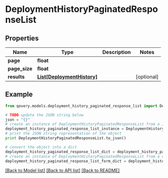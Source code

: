 # DeploymentHistoryPaginatedResponseList


## Properties

Name | Type | Description | Notes
------------ | ------------- | ------------- | -------------
**page** | **float** |  | 
**page_size** | **float** |  | 
**results** | [**List[DeploymentHistory]**](DeploymentHistory.md) |  | [optional] 

## Example

```python
from qovery.models.deployment_history_paginated_response_list import DeploymentHistoryPaginatedResponseList

# TODO update the JSON string below
json = "{}"
# create an instance of DeploymentHistoryPaginatedResponseList from a JSON string
deployment_history_paginated_response_list_instance = DeploymentHistoryPaginatedResponseList.from_json(json)
# print the JSON string representation of the object
print DeploymentHistoryPaginatedResponseList.to_json()

# convert the object into a dict
deployment_history_paginated_response_list_dict = deployment_history_paginated_response_list_instance.to_dict()
# create an instance of DeploymentHistoryPaginatedResponseList from a dict
deployment_history_paginated_response_list_form_dict = deployment_history_paginated_response_list.from_dict(deployment_history_paginated_response_list_dict)
```
[[Back to Model list]](../README.md#documentation-for-models) [[Back to API list]](../README.md#documentation-for-api-endpoints) [[Back to README]](../README.md)


